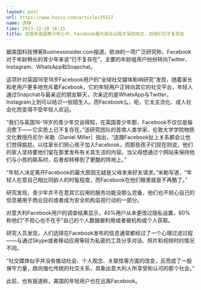 ```yaml
---
layout: post
url: https://www.huxiu.com/article/25517
name: 虎嗅
time: 2013-12-28 16:15
title: 在很多英国青少年心中，Facebook是大叔与父母才呆的地方，对他们已不复存在
---
```

据美国科技博客Businessinsider.com报道，欧洲的一项广泛研究称，Facebook对于年龄稍长的青少年来说“已不复存在”，主要的年龄组用户纷纷转向Twitter、Instagram、WhatsApp和Snapchat。

这项针对英国16至18岁Facebook用户的“全球社交媒体影响研究”发现，随着家长和老用户更多地充斥着Facebook，它的年轻用户正转向其它的社交平台，年轻人通过Snapchat与最亲近的朋友聊天，次亲近的是WhatsApp与Twitter，Instagram上则可以结识一些陌生人。而Facebook么，呃，它太主流化、成人社会化而变得不受年轻人欢迎。

“我们与英国16-18岁的青少年交谈得知，在英国青少年那，Facebook不仅仅是每况愈下——它实质上已不复存在。”该研究团队的首席人类学家、伦敦大学学院物质文化教授丹尼尔·米勒（Daniel Miller）指出，“连跟Facebook扯上关系都会让他们觉得尴尬。以往家长们担心孩子加入Facebook，而那些孩子们现在则说，他们的家人坚持要他们留在那里发布有关其生活的内容。当父母想通过个网站来保持他们与小孩的联系时，后者却转移到了更酷的阵地上。”

“年轻人决定离开Facebook的最大原因无疑是父母发来好友请求。”米勒写道，“年轻人在意自己相比同龄人的时髦程度，而Facebook在他们眼里就是不再酷了。”

研究发现，青少年并不在意其它应用的服务功能没那么完备，他们也不担心自己的信息被用于商业目的或者成为安全机构监视行动的一部分。

对意大利Facebook用户的调查结果显示，40%用户从未更改过隐私设置，80%称他们“不担心也不在乎”自己的个人数据被利用或者被机构或个人获取。

研究人员发现，人们选择在Facebook发布的信息通常都经过了一个心理过滤过程——与通过Skype或者移动应用等较为私密的工具分享对话、照片和视频时的情况不同。

“社交媒体似乎并没有推动社会、个人观念、关联性等方面的改变，反而成了一股保守力量，趋向强化传统的社交关系，具象出意大利人所享受和认可的那个社会。”

此前，也有报道称，美国的年轻用户也在远离Facebook。

